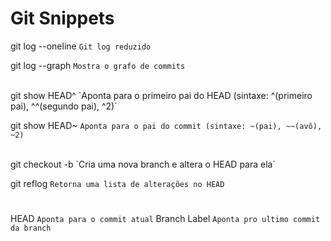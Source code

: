 # Git Snippets

git log --oneline `Git log reduzido`

git log --graph `Mostra o grafo de commits`

<br>
git show HEAD^ `Aponta para o primeiro pai do HEAD (sintaxe: ^(primeiro pai), ^^(segundo pai), ^2)`

git show HEAD~ `Aponta para o pai do commit (sintaxe: ~(pai), ~~(avô), ~2)`

<br>
git checkout -b <branch_name> `Cria uma nova branch e altera o HEAD para ela`

git reflog `Retorna uma lista de alterações no HEAD`

#

HEAD `Aponta para o commit atual`
Branch Label `Aponta pro ultimo commit da branch`
